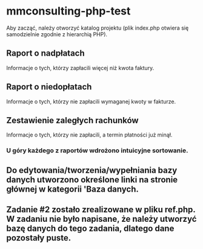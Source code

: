 # mmconsulting-php-test

Aby zacząć, należy otworzyć katalog projektu (plik index.php otwiera się samodzielnie zgodnie z hierarchią PHP).

## Raport o nadpłatach

Informacje o tych, którzy zapłacili więcej niż kwota faktury.

## Raport o niedopłatach

Informacje o tych, którzy nie zapłacili wymaganej kwoty w fakturze.

## Zestawienie zaległych rachunków

Informacje o tych, którzy nie zapłacili, a termin płatności już minął.

### U góry każdego z raportów wdrożono intuicyjne sortowanie.

## Do edytowania/tworzenia/wypełniania bazy danych utworzono określone linki na stronie głównej w kategorii 'Baza danych.

## Zadanie #2 zostało zrealizowane w pliku ref.php. W zadaniu nie było napisane, że należy utworzyć bazę danych do tego zadania, dlatego dane pozostały puste.